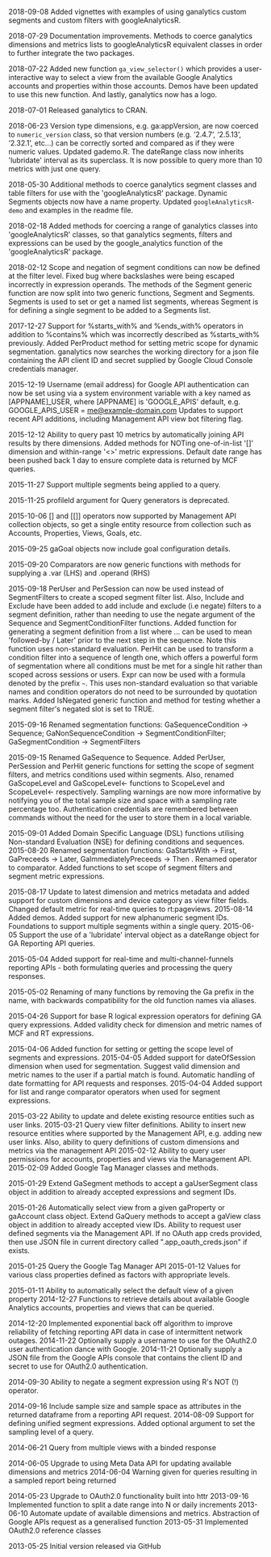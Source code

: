 2018-09-08 Added vignettes with examples of using ganalytics custom segments and custom filters with googleAnalyticsR.

2018-07-29 Documentation improvements. Methods to coerce ganalytics dimensions and metrics lists to googleAnalyticsR equivalent classes in order to further integrate the two packages.

2018-07-22 Added new function `ga_view_selector()` which provides a user-interactive way to select a view from the available Google Analytics accounts and properties within those accounts. Demos have been updated to use this new function. And lastly, ganalytics now has a logo.

2018-07-01 Released ganalytics to CRAN.

2018-06-23 Version type dimensions, e.g. ga:appVersion, are now coerced to `numeric_version` class, so that version numbers (e.g. ‘2.4.7’, ‘2.5.13’, ‘2.32.1’, etc...) can be correctly sorted and compared as if they were numeric values. Updated gademo.R. The dateRange class now inherits 'lubridate' interval as its superclass. It is now possible to query more than 10 metrics with just one query.

2018-05-30 Additional methods to coerce ganalytics segment classes and table filters for use with the 'googleAnalyticsR' package. Dynamic Segments objects now have a name property. Updated `googleAnalyticsR-demo` and examples in the readme file.

2018-02-18 Added methods for coercing a range of ganalytics classes into 'googleAnalyticsR' classes, so that ganalytics segments, filters and expressions can be used by the google_analytics function of the 'googleAnalyticsR' package.

2018-02-12 Scope and negation of segment conditions can now be defined at the filter level. Fixed bug where backslashes were being escaped incorrectly in expression operands. The methods of the Segment generic function are now split into two generic functions, Segment and Segments. Segments is used to set or get a named list segments, whereas Segment is for defining a single segment to be added to a Segments list.

2017-12-27 Support for %starts_with% and %ends_with% operators in addition to %contains% which was incorrectly described as %starts_with% previously. Added PerProduct method for setting metric scope for dynamic segmentation. ganalytics now searches the working directory for a json file containing the API client ID and secret supplied by Google Cloud Console credentials manager.

2015-12-19 Username (email address) for Google API authentication can now be set using via a system environment variable with a key named as [APPNAME]_USER, where [APPNAME] is 'GOOGLE_APIS' default, e.g. GOOGLE_APIS_USER = me@example-domain.com
Updates to support recent API additions, including Management API view bot filtering flag.

2015-12-12 Ability to query past 10 metrics by automatically joining API results by there dimensions. Added methods for NOTing one-of-in-list '[]' dimension and within-range '<>' metric expressions. Default date range has been pushed back 1 day to ensure complete data is returned by MCF queries.

2015-11-27 Support multiple segments being applied to a query.

2015-11-25 profileId argument for Query generators is deprecated.

2015-10-06 [] and [[]] operators now supported by Management API collection objects, so get a single entity resource from collection such as Accounts, Properties, Views, Goals, etc.

2015-09-25 gaGoal objects now include goal configuration details.

2015-09-20 Comparators are now generic functions with methods for supplying a .var (LHS) and .operand (RHS)

2015-09-18 PerUser and PerSession can now be used instead of SegmentFilters to create a scoped segment filter list. Also, Include and Exclude have been added to add include and exclude (i.e negate) filters to a segment definition, rather than needing to use the negate argument of the Sequence and SegmentConditionFilter functions.
Added function for generating a segment definition from a list where ... can be used to mean 'followed-by / Later' prior to the next step in the sequence. Note this function uses non-standard evaluation.
PerHit can be used to transform a condition filter into a sequence of length one, which offers a powerful form of segmentation where all conditions must be met for a single hit rather than scoped across sessions or users.
Expr can now be used with a formula denoted by the prefix `~`. This uses non-standard evaluation so that variable names and condition operators do not need to be surrounded by quotation marks.
Added IsNegated generic function and method for testing whether a segment filter's negated slot is set to TRUE.

2015-09-16 Renamed segmentation functions: GaSequenceCondition -> Sequence; GaNonSequenceCondition -> SegmentConditionFilter; GaSegmentCondition -> SegmentFilters

2015-09-15 Renamed GaSequence to Sequence. Added PerUser, PerSession and PerHit generic functions for setting the scope of segment filters, and metrics conditions used within segments. Also, renamed GaScopeLevel and GaScopeLevel<- functions to ScopeLevel and ScopeLevel<- respectively. Sampling warnings are now more informative by notifying you of the total sample size and space with a sampling rate percentage too. Authentication credentials are remembered between commands without the need for the user to store them in a local variable.

2015-09-01 Added Domain Specific Language (DSL) functions utilising Non-standard Evaluation (NSE) for defining conditions and sequences.
2015-08-20 Renamed segmentation functions: GaStartsWith -> First, GaPreceeds -> Later, GaImmediatelyPreceeds -> Then . Renamed operator to comparator. Added functions to set scope of segment filters and segment metric expressions.

2015-08-17 Update to latest dimension and metrics metadata and added support for custom dimensions and device category as view filter fields. Changed default metric for real-time queries to rt:pageviews.
2015-08-14 Added demos. Added support for new alphanumeric segment IDs. Foundations to support multiple segments within a single query.
2015-06-05 Support the use of a 'lubridate' interval object as a dateRange object for GA Reporting API queries.

2015-05-04 Added support for real-time and multi-channel-funnels reporting APIs - both formulating queries and processing the query responses.

2015-05-02 Renaming of many functions by removing the Ga prefix in the name, with backwards compatibility for the old function names via aliases.

2015-04-26 Support for base R logical expression operators for defining GA query expressions. Added validity check for dimension and metric names of MCF and RT expressions.

2015-04-06 Added function for setting or getting the scope level of segments and expressions.
2015-04-05 Added support for dateOfSession dimension when used for segmentation. Suggest valid dimension and metric names to the user if a partial match is found. Automatic handling of date formatting for API requests and responses.
2015-04-04 Added support for list and range comparator operators when used for segment expressions.

2015-03-22 Ability to update and delete existing resource entities such as user links.
2015-03-21 Query view filter definitions. Ability to insert new resource entities where supported by the Management API, e.g. adding new user links. Also, ability to query definitions of custom dimensions and metrics via the management API
2015-02-12 Ability to query user permissions for accounts, properties and views via the Management API.
2015-02-09 Added Google Tag Manager classes and methods.

2015-01-29 Extend GaSegment methods to accept a gaUserSegment class object in addition to already accepted expressions and segment IDs.

2015-01-26 Automatically select view from a given gaProperty or gaAccount class object. Extend GaQuery methods to accept a gaView class object in addition to already accepted view IDs. Ability to request user defined segments via the Management API. If no OAuth app creds provided, then use JSON file in current directory called ".app_oauth_creds.json" if exists.

2015-01-25 Query the Google Tag Manager API
2015-01-12 Values for various class properties defined as factors with appropriate levels.

2015-01-11 Ability to automatically select the default view of a given property
2014-12-27 Functions to retrieve details about available Google Analytics accounts, properties and views that can be queried.

2014-12-20 Implemented exponential back off algorithm to improve reliability of fetching reporting API data in case of intermittent network outages.
2014-11-22 Optionally supply a username to use for the OAuth2.0 user authentication dance with Google.
2014-11-21 Optionally supply a JSON file from the Google APIs console that contains the client ID and secret to use for OAuth2.0 authentication.

2014-09-30 Ability to negate a segment expression using R's NOT (!) operator.

2014-09-16 Include sample size and sample space as attributes in the returned dataframe from a reporting API request.
2014-08-09 Support for defining unified segment expressions. Added optional argument to set the sampling level of a query.

2014-06-21 Query from multiple views with a binded response

2014-06-05 Upgrade to using Meta Data API for updating available dimensions and metrics
2014-06-04 Warning given for queries resulting in a sampled report being returned

2014-05-23 Upgrade to OAuth2.0 functionality built into httr
2013-09-16 Implemented function to split a date range into N or daily increments
2013-06-10 Automate update of available dimensions and metrics. Abstraction of Google APIs request as a generalised function
2013-05-31 Implemented OAuth2.0 reference classes

2013-05-25 Initial version released via GitHub
